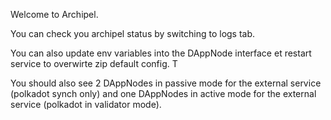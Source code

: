 Welcome to Archipel.

You can check you archipel status by switching to logs tab. 

You can also update env variables into the DAppNode interface et restart service to overwirte zip default config. T

You should also see 2 DAppNodes in passive mode for the external service (polkadot synch only) and one DAppNodes in active mode for the external service (polkadot in validator mode). 
